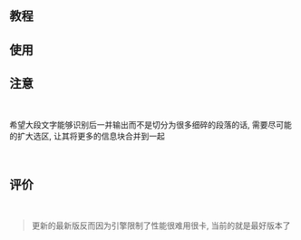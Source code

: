 ## 教程

## 使用

## 注意

‍

希望大段文字能够识别后一并输出而不是切分为很多细碎的段落的话, 需要尽可能的扩大选区, 让其将更多的信息块合并到一起

‍

## 评价

‍

> 更新的最新版反而因为引擎限制了性能很难用很卡, 当前的就是最好版本了
